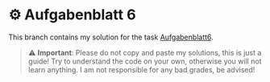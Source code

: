 # ⚙️  Aufgabenblatt 6
This branch contains my solution for the task [Aufgabenblatt6](https://tuwel.tuwien.ac.at/mod/resource/view.php?id=879049).

> :warning: **Important**: Please do not copy and paste my solutions, this is just a guide! Try to understand the code on your own, otherwise you will not learn anything. I am not responsible for any bad grades, be advised!



